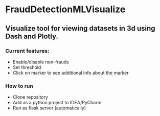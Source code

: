 # FraudDetectionMLVisualize

## Visualize tool for viewing datasets in 3d using Dash and Plotly.

### Current features:
  * Enable/disable non-frauds
  * Set threshold
  * Click on marker to see additional info about the marker
### How to run
  * Clone repository
  * Add as a python project to IDEA/PyCharm
  * Run as flask server (automatically)
